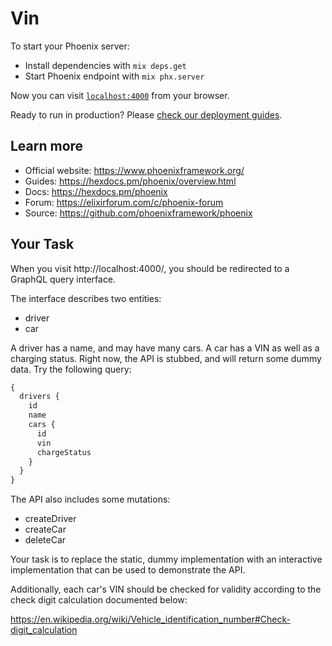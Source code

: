 # Vin

To start your Phoenix server:

  * Install dependencies with `mix deps.get`
  * Start Phoenix endpoint with `mix phx.server`

Now you can visit [`localhost:4000`](http://localhost:4000) from your browser.

Ready to run in production? Please [check our deployment guides](https://hexdocs.pm/phoenix/deployment.html).

## Learn more

  * Official website: https://www.phoenixframework.org/
  * Guides: https://hexdocs.pm/phoenix/overview.html
  * Docs: https://hexdocs.pm/phoenix
  * Forum: https://elixirforum.com/c/phoenix-forum
  * Source: https://github.com/phoenixframework/phoenix

## Your Task

When you visit http://localhost:4000/, you should be redirected to a GraphQL
query interface.

The interface describes two entities:

* driver
* car

A driver has a name, and may have many cars. A car has a VIN as well as a
charging status. Right now, the API is stubbed, and will return some dummy data.
Try the following query:

```graphql
{
  drivers {
    id
    name
    cars {
      id
      vin
      chargeStatus
    }
  }
}
```

The API also includes some mutations:

* createDriver
* createCar
* deleteCar

Your task is to replace the static, dummy implementation with an interactive
implementation that can be used to demonstrate the API.

Additionally, each car's VIN should be checked for validity according to the
check digit calculation documented below:

https://en.wikipedia.org/wiki/Vehicle_identification_number#Check-digit_calculation
